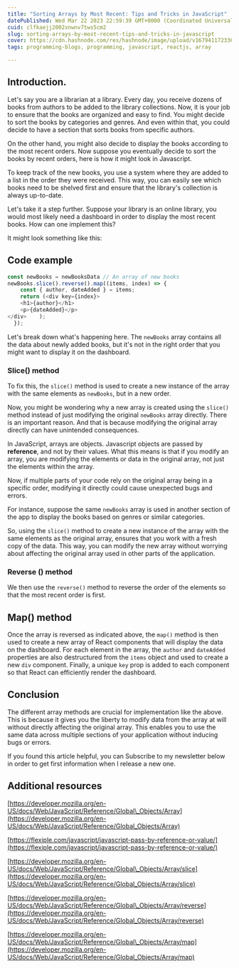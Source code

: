 ```yaml
---
title: "Sorting Arrays by Most Recent: Tips and Tricks in JavaScript"
datePublished: Wed Mar 22 2023 22:59:39 GMT+0000 (Coordinated Universal Time)
cuid: clfkaejj2002xnwnv7tws5cm2
slug: sorting-arrays-by-most-recent-tips-and-tricks-in-javascript
cover: https://cdn.hashnode.com/res/hashnode/image/upload/v1679411723367/928b353b-6f75-41ff-bae7-5001880a003e.png
tags: programming-blogs, programming, javascript, reactjs, array

---
```


## Introduction.

Let's say you are a librarian at a library. Every day, you receive dozens of books from authors to be added to the library collections. Now, it is your job to ensure that the books are organized and easy to find. You might decide to sort the books by categories and genres. And even within that, you could decide to have a section that sorts books from specific authors.

On the other hand, you might also decide to display the books according to the most recent orders. Now suppose you eventually decide to sort the books by recent orders, here is how it might look in Javascript.

To keep track of the new books, you use a system where they are added to a list in the order they were received. This way, you can easily see which books need to be shelved first and ensure that the library's collection is always up-to-date.

Let's take it a step further. Suppose your library is an online library, you would most likely need a dashboard in order to display the most recent books. How can one implement this?

It might look something like this:

## Code example

```javascript
const newBooks = newBooksData // An array of new books
newBooks.slice().reverse().map((items, index) => {
    const { author, dateAdded } = items;
    return (<div key={index}>
    <h1>{author}</h1>
    <p>{dateAdded}</p>
</div>    );
  });
```

Let's break down what's happening here. The `newBooks` array contains all the data about newly added books, but it's not in the right order that you might want to display it on the dashboard.

### Slice() method

To fix this, the `slice()` method is used to create a new instance of the array with the same elements as `newBooks`, but in a new order.

Now, you might be wondering why a new array is created using the `slice()` method instead of just modifying the original `newBooks` array directly. There is an important reason. And that is because modifying the original array directly can have unintended consequences.

In JavaScript, arrays are objects. Javascript objects are passed by **reference**, and not by their values. What this means is that if you modify an array, you are modifying the elements or data in the original array, not just the elements within the array.

Now, if multiple parts of your code rely on the original array being in a specific order, modifying it directly could cause unexpected bugs and errors.

For instance, suppose the same `newBooks` array is used in another section of the app to display the books based on genres or similar categories.

So, using the `slice()` method to create a new instance of the array with the same elements as the original array, ensures that you work with a fresh copy of the data. This way, you can modify the new array without worrying about affecting the original array used in other parts of the application.

### Reverse () method

We then use the `reverse()` method to reverse the order of the elements so that the most recent order is first.

## Map() method

Once the array is reversed as indicated above, the `map()` method is then used to create a new array of React components that will display the data on the dashboard. For each element in the array, the `author` and `dateAdded` properties are also destructured from the `items` object and used to create a new `div` component. Finally, a unique `key` prop is added to each component so that React can efficiently render the dashboard.

## Conclusion

The different array methods are crucial for implementation like the above. This is because it gives you the liberty to modify data from the array at will without directly affecting the original array. This enables you to use the same data across multiple sections of your application without inducing bugs or errors.

If you found this article helpful, you can Subscribe to my newsletter below in order to get first information when I release a new one.

## Additional resources

[https://developer.mozilla.org/en-US/docs/Web/JavaScript/Reference/Global\_Objects/Array](https://developer.mozilla.org/en-US/docs/Web/JavaScript/Reference/Global_Objects/Array)

[https://flexiple.com/javascript/javascript-pass-by-reference-or-value/](https://flexiple.com/javascript/javascript-pass-by-reference-or-value/)

[https://developer.mozilla.org/en-US/docs/Web/JavaScript/Reference/Global\_Objects/Array/slice](https://developer.mozilla.org/en-US/docs/Web/JavaScript/Reference/Global_Objects/Array/slice)

[https://developer.mozilla.org/en-US/docs/Web/JavaScript/Reference/Global\_Objects/Array/reverse](https://developer.mozilla.org/en-US/docs/Web/JavaScript/Reference/Global_Objects/Array/reverse)

[https://developer.mozilla.org/en-US/docs/Web/JavaScript/Reference/Global\_Objects/Array/map](https://developer.mozilla.org/en-US/docs/Web/JavaScript/Reference/Global_Objects/Array/map)